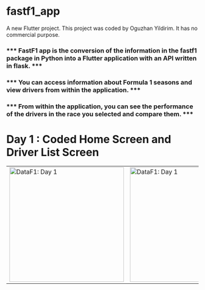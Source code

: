 # fastf1_app
A new Flutter project.
This project was coded by Oguzhan Yildirim. It has no commercial purpose.


<h3> *** FastF1 app is the conversion of the information in the fastf1 package in Python into a Flutter application with an API written in flask. *** </h3>
<h3> *** You can access information about Formula 1 seasons and view drivers from within the application. *** </h3>
<h3> *** From within the application, you can see the performance of the drivers in the race you selected and compare them. *** </h3>



<h1> Day 1 : Coded Home Screen and Driver List Screen </h1>

<table style="width:100%">
  <tr>
    <td><img src="https://i.hizliresim.com/k1vp6kt.png" alt="DataF1: Day 1" width = "300"></td>
    <td><img src="https://i.hizliresim.com/jvb79so.png" alt="DataF1: Day 1" width = "300"></td>

  </tr>
</table>
